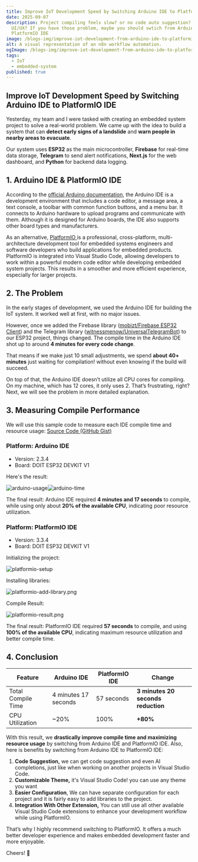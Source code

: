 ```yaml
---
title: Improve IoT Development Speed by Switching Arduino IDE to PlatformIO IDE
date: 2025-09-07
description: Project compiling feels slow? or no code auto suggestion? bad
  UI/UX? If you have those problem, maybe you should swtich from Arduino IDE to
  PlatformIO IDE
image: /blogs-img/improve-iot-development-from-arduino-ide-to-platformio-ide.png
alt: A visual representation of an n8n workflow automation.
ogImage: /blogs-img/improve-iot-development-from-arduino-ide-to-platformio-ide.png
tags:
  - IoT
  - embedded-system
published: true
---
```


## **Improve** IoT Development Speed by Switching Arduino IDE to PlatformIO IDE

Yesterday, my team and I were tasked with creating an embedded system project to solve a real-world problem. We came up with the idea to build a system that can **detect early signs of a landslide** and **warn people in nearby areas to evacuate**.

Our system uses **ESP32** as the main microcontroller, **Firebase** for real-time data storage, **Telegram** to send alert notifications, **Next.js** for the web dashboard, and **Python** for backend data logging.

## 1. Arduino IDE & PlatformIO IDE

According to the [official Arduino documentation](), the Arduino IDE is a development environment that includes a code editor, a message area, a text console, a toolbar with common function buttons, and a menu bar. It connects to Arduino hardware to upload programs and communicate with them. Although it is designed for Arduino boards, the IDE also supports other board types and manufacturers.

As an alternative, [PlatformIO ](/blogs)is a professional, cross-platform, multi-architecture development tool for embedded systems engineers and software developers who build applications for embedded products. PlatformIO is integrated into Visual Studio Code, allowing developers to work within a powerful modern code editor while developing embedded system projects. This results in a smoother and more efficient experience, especially for larger projects.

## 2. The Problem

In the early stages of development, we used the Arduino IDE for building the IoT system. It worked well at first, with no major issues.

However, once we added the Firebase library ([mobizt/Firebase ESP32 Client](https://github.com/mobizt/Firebase-ESP32?tab=readme-ov-file)) and the Telegram library ([witnessmenow/UniversalTelegramBot](/blogs)) to our ESP32 project, things changed. The compile time in the Arduino IDE shot up to around **4 minutes for every code change**.

That means if we make just 10 small adjustments, we spend **about 40+ minutes** just waiting for compilation! without even knowing if the build will succeed.

On top of that, the Arduino IDE doesn’t utilize all CPU cores for compiling. On my machine, which has 12 cores, it only uses 2. That’s frustrating, right? Next, we will see the problem in more detailed explanation.

## 3. Measuring Compile Performance

We will use this sample code to measure each IDE compile time and resource usage: [Source Code (GitHub Gist)](https://gist.github.com/jo0707/1c583966fc80b6022353438c7a1e8526)

### Platform: Arduino IDE

- Version: 2.3.4
- Board: DOIT ESP32 DEVKIT V1

Here's the result:

![arduino-usage](/improve-iot-development-from-arduino-ide-to-platformio-ide/arduino-usage.png)![arduino-time](/improve-iot-development-from-arduino-ide-to-platformio-ide/arduino-time.png)

The final result: Arduino IDE required **4 minutes and 17 seconds** to compile, while using only about **20% of the available CPU**, indicating poor resource utilization.

### **Platform: PlatformIO IDE**

- Version: 3.3.4
- Board: DOIT ESP32 DEVKIT V1

Initializing the project:

![platformio-setup](/improve-iot-development-from-arduino-ide-to-platformio-ide/platformio-setup.png)

Installing libraries:

![platformio-add-library.png](/improve-iot-development-from-arduino-ide-to-platformio-ide/platformio-add-library.png)

Compile Result:

![platformio-result.png](/improve-iot-development-from-arduino-ide-to-platformio-ide/platformio-result.png)

The final result: PlatformIO IDE required **57 seconds** to compile, and using **100% of the available CPU**, indicating maximum resource utilization and better compile time.

## 4. Conclusion

| Feature            | Arduino IDE          | PlatformIO IDE | Change                             |
| ------------------ | -------------------- | -------------- | ---------------------------------- |
| Total Compile Time | 4 minutes 17 seconds | 57 seconds     | **3 minutes 20 seconds reduction** |
| CPU Utilization    | \~20%                | 100%           | **+80%**                           |

With this result, we **drastically improve compile time and maximizing resource usage** by switching from Arduino IDE and PlatformIO IDE. Also, here is benefits by switching from Arduino IDE to PlatformIO IDE:

1. **Code Suggestion,** we can get code suggestion and even AI completions, just like when working on another projects in Visual Studio Code.
2. **Customizable Theme,** it's Visual Studio Code! you can use any theme you want
3. **Easier Configuration**, We can have separate configuration for each project and it is fairly easy to add libraries to the project.
4. **Integration With Other Extension,** You can still use all other available Visual Studio Code extensions to enhance your development workflow while using PlatformIO.

That’s why I highly recommend switching to PlatformIO. It offers a much better developer experience and makes embedded development faster and more enjoyable.

Cheers! 🥂
